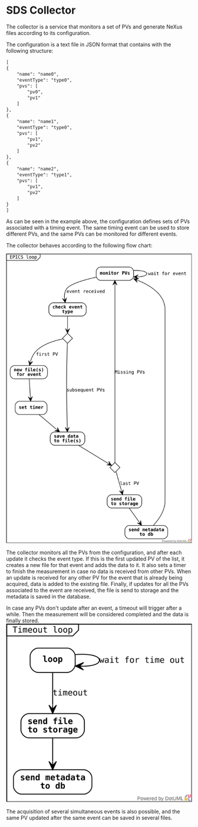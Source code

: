 # SDS Collector

The collector is a service that monitors a set of PVs and generate NeXus files according to its configuration.

The configuration is a text file in JSON format that contains with the following structure:

    [
    {
        "name": "name0",
        "eventType": "type0",
        "pvs": [
            "pv0",
            "pv1"
        ]
    },
    {
        "name": "name1",
        "eventType": "type0",
        "pvs": [
            "pv1",
            "pv2"
        ]
    },
    {
        "name": "name2",
        "eventType": "type1",
        "pvs": [
            "pv1",
            "pv2"
        ]
    }
    ]

As can be seen in the example above, the configuration defines sets of PVs associated with a timing event. The same timing event can be used to store different PVs, and the same PVs can be monitored for different events.

The collector behaves according to the following flow chart:

![](collector-epics.svg)

The collector monitors all the PVs from the configuration, and after each update it checks the event type. If this is the first updated PV of the list, it creates a new file for that event and adds the data to it. It also sets a timer to finish the measurement in case no data is received from other PVs.
When an update is received for any other PV for the event that is already being acquired, data is added to the existing file.
Finally, if updates for all the PVs associated to the event are received, the file is send to storage and the metadata is saved in the database.

In case any PVs don't update after an event, a timeout will trigger after a while. Then the measurement will be considered completed and the data is finally stored.
![](collector-timeout.svg)

The acquisition of several simultaneous events is also possible, and the same PV updated after the same event can be saved in several files.
